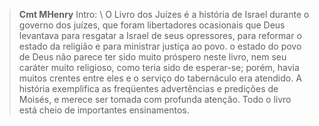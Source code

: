
> **Cmt MHenry** Intro: \ O Livro dos Juízes é a história de Israel durante o governo dos juízes, que foram libertadores ocasionais que Deus levantava para resgatar a Israel de seus opressores, para reformar o estado da religião e para ministrar justiça ao povo. o estado do povo de Deus não parece ter sido muito próspero neste livro, nem seu caráter muito religioso, como teria sido de esperar-se; porém, havia muitos crentes entre eles e o serviço do tabernáculo era atendido. A história exemplifica as freqüentes advertências e predições de Moisés, e merece ser tomada com profunda atenção. Todo o livro está cheio de importantes ensinamentos.
